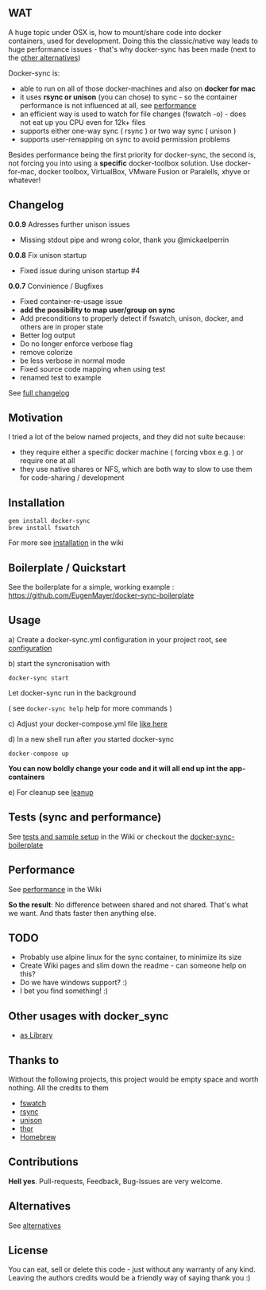 ## WAT

A huge topic under OSX is, how to mount/share code into docker containers, used for development.
Doing this the classic/native way leads to huge performance issues - that's why docker-sync has been made (next to the [other alternatives](https://github.com/EugenMayer/docker_sync#other-projects-with-similar-purpose-i-know-of))

Docker-sync is:
 - able to run on all of those docker-machines and also on **docker for mac**
 - it uses **rsync or unison** (you can chose) to sync - so the container performance is not influenced at all, see [performance](https://github.com/EugenMayer/docker_sync#performance)
 - an efficient way is used to watch for file changes (fswatch -o) - does not eat up you CPU even for 12k+ files
 - supports either one-way sync ( rsync ) or two way sync ( unison )
 - supports user-remapping on sync to avoid permission problems

Besides performance being the first priority for docker-sync, the second is, not forcing you into using a **specific** docker-toolbox solution.
Use docker-for-mac, docker toolbox, VirtualBox, VMware Fusion or Paralells, xhyve or whatever!

## Changelog
**0.0.9** Adresses further unison issues
- Missing stdout pipe and wrong color, thank you @mickaelperrin

**0.0.8** Fix unison startup
- Fixed issue during unison startup #4

**0.0.7** Convinience / Bugfixes
- Fixed container-re-usage issue
- **add the possibility to map user/group on sync**
- Add preconditions to properly detect if fswatch, unison, docker, and others are in proper state
- Better log output
- Do no longer enforce verbose flag
- remove colorize
- be less verbose in normal mode
- Fixed source code mapping when using test
- renamed test to example

See [full changelog](https://github.com/EugenMayer/docker_sync/wiki/Changelog)

## Motivation

I tried a lot of the below named projects, and they did not suite because:
 - they require either a specific docker machine ( forcing vbox e.g. ) or require one at all
 - they use native shares or NFS, which are both way to slow to use them for code-sharing / development

## Installation

```
gem install docker-sync
brew install fswatch
```

For more see [installation](https://github.com/EugenMayer/docker_sync/wiki/Installation) in the wiki

## Boilerplate / Quickstart

See the boilerplate for a simple, working example : https://github.com/EugenMayer/docker-sync-boilerplate

## Usage

a) Create a docker-sync.yml configuration in your project root, see [configuration](https://github.com/EugenMayer/docker_sync/wiki/Configuration)

b) start the syncronisation with
```
docker-sync start
```
Let docker-sync run in the background

( see ```docker-sync help``` help for more commands )

c) Adjust your docker-compose.yml file [like here](https://github.com/EugenMayer/docker_sync/wiki/Configuration#docker-composeyml)

d) In a new shell run after you started docker-sync
```
docker-compose up
```

**You can now boldly change your code and it will all end up int the app-containers**

e) For cleanup see [leanup](https://github.com/EugenMayer/docker_sync/wiki/docker-sync-commands#clear)

## Tests (sync and performance)
See [tests and sample setup](https://github.com/EugenMayer/docker_sync/wiki/Tests) in the Wiki
or checkout the [docker-sync-boilerplate](https://github.com/EugenMayer/docker-sync-boilerplate)

## Performance
See [performance](https://github.com/EugenMayer/docker_sync/wiki/Performance) in the Wiki

**So the result**: No difference between shared and not shared. That's what we want. And thats faster then anything else.

## TODO
 - Probably use alpine linux for the sync container, to minimize its size
 - Create Wiki pages and slim down the readme - can someone help on this?
 - Do we have windows support? :)
 - I bet you find something! :)

## Other usages with docker_sync

- [as Library](https://github.com/EugenMayer/docker_sync/wiki/Docker-sync-as-library)

## Thanks to
Without the following projects, this project would be empty space and worth nothing. All the credits to them

 - [fswatch](https://emcrisostomo.github.io/fswatch)
 - [rsync](https://de.wikipedia.org/wiki/Rsync)
 - [unison](https://www.cis.upenn.edu/~bcpierce/unison/)
 - [thor](https://github.com/erikhuda/thor)
 - [Homebrew](http://brew.sh/)

## Contributions
**Hell yes**. Pull-requests, Feedback, Bug-Issues are very welcome.

## Alternatives

See [alternatives](https://github.com/EugenMayer/docker_sync/wiki/Alternatives-to-docker-sync)

## License
You can eat, sell or delete this code - just without any warranty of any kind.
Leaving the authors credits would be a friendly way of saying thank you :)
